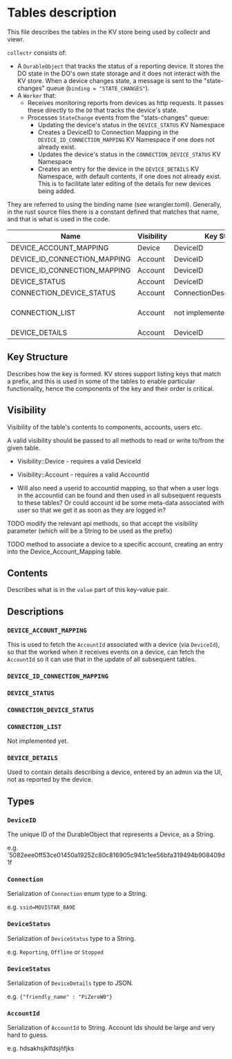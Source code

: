 # Tables description
This file describes the tables in the KV store being used by collectr and viewr.

`collectr` consists of:
- A `DurableObject` that tracks the status of a reporting device. It stores the DO state in the DO's own state
storage and it does not interact with the KV store. When a device changes state, a message is sent to the
"state-changes" queue (`binding = "STATE_CHANGES"`). 
- A `Worker` that:
  - Receives monitoring reports from devices as http requests. It passes these directly to the `DO`
that tracks the device's state.
  - Processes `StateChange` events from the "stats-changes" queue:
    - Updating the device's status in the `DEVICE_STATUS` KV Namespace
    - Creates a DeviceID to Connection Mapping in the `DEVICE_ID_CONNECTION_MAPPING` KV Namespace if one does not 
      already exist.
    - Updates the device's status in the `CONNECTION_DEVICE_STATUS` KV Namespace
    - Creates an entry for the device in the `DEVICE_DETAILS` KV Namespace, with default contents, if one does not 
      already exist. This is to facilitate later editing of the details for new devices being added.

They are referred to using the binding name (see wrangler.toml). Generally, in the rust source
files there is a constant defined that matches that name, and that is what is used in the code.

| Name                         | Visibility | Key Structure                   | Contents            |
|------------------------------|------------|---------------------------------|---------------------|
| DEVICE_ACCOUNT_MAPPING       | Device     | DeviceID                        | AccountId           |
| DEVICE_ID_CONNECTION_MAPPING | Account    | DeviceID                        | Connection          |
| DEVICE_ID_CONNECTION_MAPPING | Account    | DeviceID                        | Connection          |
| DEVICE_STATUS                | Account    | DeviceID                        | DeviceStatus        |
| CONNECTION_DEVICE_STATUS     | Account    | ConnectionDescription::DeviceID | DeviceStatus        |
| CONNECTION_LIST              | Account    | not implemented yet             | not implemented yet |
| DEVICE_DETAILS               | Account    | DeviceID                        | DeviceDetails       |

## Key Structure
Describes how the key is formed. KV stores support listing keys that match a prefix, and this is used in some
of the tables to enable particular functionality, hence the components of the key and their order is critical.

## Visibility
Visibility of the table's contents to components, accounts, users etc. 

A valid visibility should be passed to all methods to read or write to/from the given table.
- Visibility::Device - requires a valid DeviceId
- Visibility::Account - requires a valid AccountId

- Will also need a userid to accountid mapping, so that when a user logs in the accountid can be found and then 
used in all subsequent requests to these tables? Or could account id be some meta-data associated with user so that
we get it as soon as they are logged in?

TODO
modify the relevant api methods, so that accept the visibility parameter (which will be a String to be used as 
the prefix)

TODO method to associate a device to a specific account, creating an entry into the Device_Account_Mapping table.

## Contents 
Describes what is in the `value` part of this key-value pair.

## Descriptions
### `DEVICE_ACCOUNT_MAPPING`
This is used to fetch the `AccountId` associated with a device (via `DeviceId`), so that the worked when it
receives events on a device, can fetch the `AccountId` so it can use that in the update of all subsequent
tables.

### `DEVICE_ID_CONNECTION_MAPPING`

### `DEVICE_STATUS`

### `CONNECTION_DEVICE_STATUS`

### `CONNECTION_LIST`
Not implemented yet.

### `DEVICE_DETAILS`
Used to contain details describing a device, entered by an admin via the UI, not as reported by the device.

## Types 
### `DeviceID`
The unique ID of the DurableObject that represents a Device, as a String.

e.g. `5082eee0ff53ce01450a19252c80c816905c941c1ee56bfa319494b908409d1f

### `Connection`
Serialization of `Connection` enum type to a String.

e.g. `ssid=MOVISTAR_8A9E`

### `DeviceStatus`
Serialization of `DeviceStatus` type to a String.

e.g. `Reporting`, `Offline` or `Stopped`

### `DeviceStatus`
Serialization of `DeviceDetails` type to JSON.

e.g. `{"friendly_name" : "PiZeroW0"}`

### `AccountId`
Serialization of `AccountId` to String. Account Ids should be large and very hard to guess.

e.g. hdsakhsjklfdsjñfjks